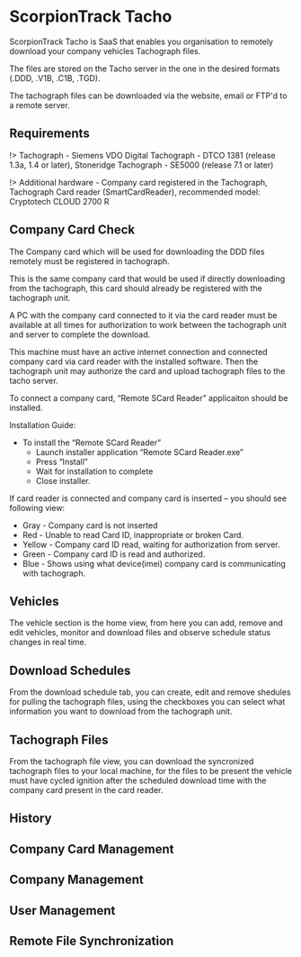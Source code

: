 # ScorpionTrack Tacho

ScorpionTrack Tacho is SaaS that enables you organisation to remotely download your company vehicles Tachograph files.

The files are stored on the Tacho server in the one in the desired formats (.DDD, .V1B, .C1B, .TGD). 

The tachograph files can be downloaded via the website, email or FTP'd to a remote server.  

## Requirements

!> Tachograph  - Siemens VDO Digital Tachograph - DTCO 1381 (release 1.3a, 1.4 or later), Stoneridge Tachograph - SE5000 (release 7.1 or later) 

!> Additional hardware - Company card registered in the Tachograph, Tachograph Card reader (SmartCardReader), recommended model: Cryptotech CLOUD 2700 R 

## Company Card Check

The Company card which will be used for downloading the DDD files remotely must be registered in tachograph. 

This is the same company card that would be used if directly downloading from the tachograph, this card should already be registered with the tachograph unit.

A PC with the company card connected to it via the card reader must be available at all times for authorization to work between the tachograph unit and server to complete the download.

This machine must have an active internet connection and connected company card via card reader with the installed software. Then the tachograph unit may authorize the card and upload tachograph files to the tacho server. 

To connect a company card, “Remote SCard Reader” applicaiton should be installed. 
 
Installation Guide: 
* To install the “Remote SCard Reader”
    * Launch installer application “Remote SCard Reader.exe” 
    * Press “Install”
    * Wait for installation to complete 
    * Close installer. 
 
If card reader is connected and company card is inserted – you should see following view: 
* Gray - Company card is not inserted
* Red - Unable to read Card ID, inappropriate or broken Card.
* Yellow - Company card ID read, waiting for authorization from server.
* Green - Company card ID is read and authorized.
* Blue - Shows using what device(imei) company card is communicating with tachograph.

## Vehicles

The vehicle section is the home view, from here you can add, remove and edit vehicles, monitor and download files and observe schedule status changes in real time.

## Download Schedules

From the download schedule tab, you can create, edit and remove shedules for pulling the tachograph files, using the checkboxes you can select what information you want to download from the tachograph unit. 

## Tachograph Files

From the tachograph file view, you can download the syncronized tachograph files to your local machine, for the files to be present the vehicle must have cycled ignition after the scheduled download time with the company card present in the card reader.

## History

## Company Card Management

## Company Management

## User Management

## Remote File Synchronization
 